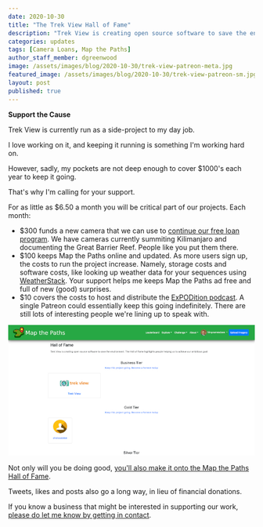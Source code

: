```yaml
---
date: 2020-10-30
title: "The Trek View Hall of Fame"
description: "Trek View is creating open source software to save the environment. The Hall of Fame highlights people helping us to achieve our ambitious goal."
categories: updates
tags: [Camera Loans, Map the Paths]
author_staff_member: dgreenwood
image: /assets/images/blog/2020-10-30/trek-view-patreon-meta.jpg
featured_image: /assets/images/blog/2020-10-30/trek-view-patreon-sm.jpg
layout: post
published: true
---
```


**Support the Cause**

Trek View is currently run as a side-project to my day job. 

I love working on it, and keeping it running is something I'm working hard on.

However, sadly, my pockets are not deep enough to cover $1000's each year to keep it going.

That's why I'm calling for your support.

For as little as $6.50 a month you will be critical part of our projects. Each month:

* $300 funds a new camera that we can use to [continue our free loan program](https://www.trekview.org/loan/). We have cameras currently summiting Kilimanjaro and documenting the Great Barrier Reef. People like you put them there.
* $100 keeps Map the Paths online and updated. As more users sign up, the costs to run the project increase. Namely, storage costs and software costs, like looking up weather data for your sequences using [WeatherStack](https://weatherstack.com/). Your support helps me keeps Map the Paths ad free and full of new (good) surprises.
* $10 covers the costs to host and distribute the [ExPODition podcast](http://www.expodition.org/). A single Patreon could essentially keep this going indefinitely. There are still lots of interesting people we're lining up to speak with.

<img class="img-fluid" src="/assets/images/blog/2020-10-30/map-the-paths-hall-of-fame.jpg" alt="Map the Paths Hall of Fame" title="Map the Paths Hall of Fame" />

Not only will you be doing good, [you'll also make it onto the Map the Paths Hall of Fame](https://mtp.trekview.org/hall-of-fame/).

Tweets, likes and posts also go a long way, in lieu of financial donations.

If you know a business that might be interested in supporting our work, [please do let me know by getting in contact](https://www.trekview.org/contact/).